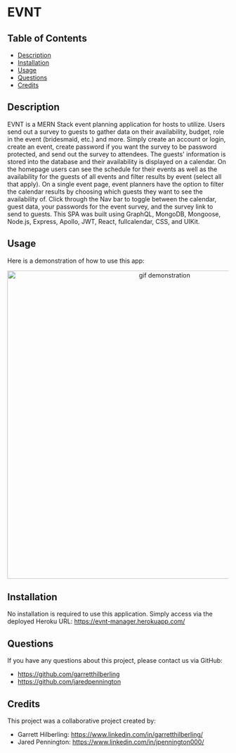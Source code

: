 # EVNT

## Table of Contents
* [Description](#Description)
* [Installation](#Installation)
* [Usage](#Usage)
* [Questions](#Questions)
* [Credits](#Credits)

## Description
EVNT is a MERN Stack event planning application for hosts to utilize. Users send out a survey to guests to gather data on their availability, budget, role in the event (bridesmaid, etc.) and more. Simply create an account or login, create an event, create password if you want the survey to be password protected, and send out the survey to attendees. The guests' information is stored into the database and their availability is displayed on a calendar. On the homepage users can see the schedule for their events as well as the availability for the guests of all events and filter results by event (select all that apply). On a single event page, event planners have the option to filter the calendar results by choosing which guests they want to see the availability of. Click through the Nav bar to toggle between the calendar, guest data, your passwords for the event survey, and the survey link to send to guests. This SPA was built using GraphQL, MongoDB, Mongoose, Node.js, Express, Apollo, JWT, React, fullcalendar, CSS, and UIKit. 

## Usage
Here is a demonstration of how to use this app:

<div align="center">
        <img alt="gif demonstration" src="./client/src/assets/img/gif_demonstration.gif" width="700" />
</div>


## Installation
No installation is required to use this application. Simply access via the deployed Heroku URL: https://evnt-manager.herokuapp.com/

## Questions
If you have any questions about this project, please contact us via GitHub:
* https://github.com/garretthilberling
* https://github.com/jaredpennington

## Credits
This project was a collaborative project created by:
* Garrett Hilberling: https://www.linkedin.com/in/garretthilberling/
* Jared Pennington: https://www.linkedin.com/in/jpennington000/
